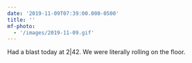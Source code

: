 ```yaml
---
date: '2019-11-09T07:39:00.000-0500'
title: ''
mf-photo:
  - '/images/2019-11-09.gif'
---
```

Had a blast today at 2|42. We were literally rolling on the floor.
